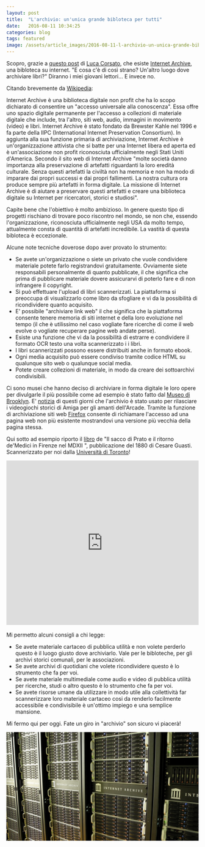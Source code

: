 ```yaml
---
layout: post
title:  "L'archivio: un'unica grande bibloteca per tutti"
date:   2016-08-11 10:34:25
categories: blog
tags: featured
image: /assets/article_images/2016-08-11-l-archivio-un-unica-grande-bibloteca-per-tutti/2.jpg
---
```


Scopro, grazie a [questo post](http://osd.tools/2016/07/13/Landeschi-agricoltura.html) di [Luca Corsato](https://twitter.com/lucacorsato), che esiste [Internet Archive](https://archive.org/), una bibloteca su internet.
"E cosa c'è di così strano? Un'altro luogo dove archiviare libri?" Diranno i miei giovani lettori... E invece no. 

Citando brevemente da [Wikipedia](https://it.wikipedia.org/wiki/Internet_Archive):

Internet Archive è una biblioteca digitale non profit che ha lo scopo dichiarato di consentire un "accesso universale alla conoscenza". Essa offre uno spazio digitale permanente per l'accesso a collezioni di materiale digitale che include, tra l'altro, siti web, audio, immagini in movimento (video) e libri. Internet Archive è stato fondato da Brewster Kahle nel 1996 e fa parte della IIPC (International Internet Preservation Consortium). 
In aggiunta alla sua funzione primaria di archiviazione, Internet Archive è un'organizzazione attivista che si batte per una Internet libera ed aperta ed è un'associazione non profit riconosciuta ufficialmente negli Stati Uniti d'America. 
Secondo il sito web di Internet Archive "molte società danno importanza alla preservazione di artefatti riguardanti la loro eredità culturale. Senza questi artefatti la civiltà non ha memoria e non ha modo di imparare dai propri successi e dai propri fallimenti. La nostra cultura ora produce sempre più artefatti in forma digitale. La missione di Internet Archive è di aiutare a preservare questi artefatti e creare una biblioteca digitale su Internet per ricercatori, storici e studiosi".

Capite bene che l'obiettivo è molto ambizioso. In genere questo tipo di progetti rischiano di trovare poco riscontro nel mondo, se non che, essendo l'organizzazione, riconosciuta ufficialmente negli USA da molto tempo, attualmente consta di quantità di artefatti incredibile. La vastità di questa bibloteca è eccezionale.

Alcune note tecniche doverose dopo aver provato lo strumento:

* Se avete un'organizzazione o siete un privato che vuole condividere materiale potete farlo registrandovi gratuitamente. Ovviamente siete responsabili personalmente di quanto pubblicate, il che significa che prima di pubblicare materiale dovere assicurarvi di poterlo fare e di non infrangere il copyright.
* Si può effettuare l'upload di libri scannerizzati. La piattaforma si preoccupa di visualizzarlo come libro da sfogliare e vi da la possibilità di ricondividere quanto acquisito.
* E' possibile "archiviare link web" il che significa che la piattaforma consente tenere memoria di siti internet e della loro evoluzione nel tempo (il che è utilissimo nel caso vogliate fare ricerche di come il web evolve o vogliate recuperare pagine web andate perse).
* Esiste una funzione che vi da la possibilità di estrarre e condividere il formato OCR testo una volta scannerizzato i i libri.
* I libri scannerizzati possono essere distribuiti anche in formato ebook.
* Ogni media acquisito può essere condiviso tramite codice HTML su qualunque sito web o qualunque social media.
* Potete creare collezioni di materiale, in modo da creare dei sottoarchivi condivisibili.

Ci sono musei che hanno deciso di archiviare in forma digitale le loro opere per divulgarle il più possibile come ad esempio è stato fatto dal [Museo di Brooklyn](https://archive.org/details/brooklynmuseum).
E' [notizia](http://www.smartworld.it/internet/giochi-amiga-online.html) di questi giorni che l'archivio è stato usato per rilasciare i videogiochi storici di Amiga per gli amanti dell'Arcade.
Tramite la funzione di archiviazione siti web [Firefox](http://webscripts.softpedia.com/blog/firefox-experimental-feature-can-replace-404-pages-with-internet-archive-copies-507039.shtml) consente di richiamare l'accesso ad una pagina web non più esistente mostrandovi una versione più vecchia della pagina stessa.

Qui sotto ad esempio riporto il [libro](https://archive.org/details/ilsaccodipratoei01guasuoft) de "Il sacco di Prato e il ritorno de'Medici in Firenze nel MDXII
", pubblicazione del 1880 di Cesare Guasti. Scannerizzato per noi dalla [Università di Toronto](https://archive.org/details/robarts)!

<iframe src='https://archive.org/stream/ilsaccodipratoei01guasuoft?ui=embed#mode/2up' width='100%' height='430px' frameborder='0' ></iframe>

Mi permetto alcuni consigli a chi legge:

* Se avete materiale cartaceo di pubblica utilità e non volete perderlo questo è il luogo giusto dove archiviarlo. Vale per le bibloteche, per gli archivi storici comunali, per le associazioni.
* Se avete archivi di quotidiani che volete ricondividere questo è lo strumento che fa per voi.
* Se avete materiale multimediale come audio e video di pubblica utilità per ricerche, studi o altro questo è lo strumento che fa per voi.
* Se avete risorse umane da utilizzare in modo utile alla collettività far scannerizzare loro materiale cartaceo cosi da renderlo facilmente accessibile e condivisibile è un'ottimo impiego e una semplice mansione.

Mi fermo qui per oggi. Fate un giro in "archivio" son sicuro vi piacerà!

![](/assets/article_images/2016-08-11-l-archivio-un-unica-grande-bibloteca-per-tutti/1.jpg)









